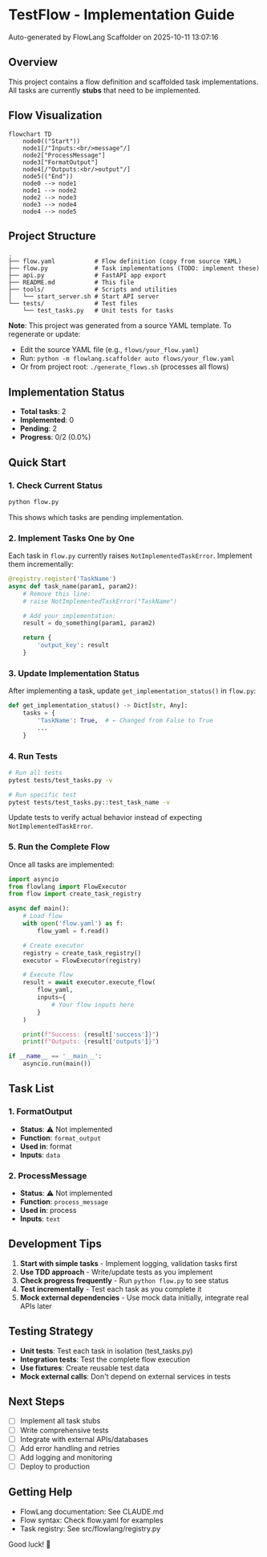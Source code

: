 # TestFlow - Implementation Guide

Auto-generated by FlowLang Scaffolder on 2025-10-11 13:07:16

## Overview

This project contains a flow definition and scaffolded task implementations. All tasks are currently **stubs** that need to be implemented.

## Flow Visualization

```mermaid
flowchart TD
    node0(("Start"))
    node1[/"Inputs:<br/>message"/]
    node2["ProcessMessage"]
    node3["FormatOutput"]
    node4[/"Outputs:<br/>output"/]
    node5(("End"))
    node0 --> node1
    node1 --> node2
    node2 --> node3
    node3 --> node4
    node4 --> node5
```

## Project Structure

```
.
├── flow.yaml           # Flow definition (copy from source YAML)
├── flow.py             # Task implementations (TODO: implement these)
├── api.py              # FastAPI app export
├── README.md           # This file
├── tools/              # Scripts and utilities
│   └── start_server.sh # Start API server
└── tests/              # Test files
    └── test_tasks.py   # Unit tests for tasks
```

**Note**: This project was generated from a source YAML template. To regenerate or update:
- Edit the source YAML file (e.g., `flows/your_flow.yaml`)
- Run: `python -m flowlang.scaffolder auto flows/your_flow.yaml`
- Or from project root: `./generate_flows.sh` (processes all flows)

## Implementation Status

- **Total tasks**: 2
- **Implemented**: 0
- **Pending**: 2
- **Progress**: 0/2 (0.0%)

## Quick Start

### 1. Check Current Status

```bash
python flow.py
```

This shows which tasks are pending implementation.

### 2. Implement Tasks One by One

Each task in `flow.py` currently raises `NotImplementedTaskError`. Implement them incrementally:

```python
@registry.register('TaskName')
async def task_name(param1, param2):
    # Remove this line:
    # raise NotImplementedTaskError("TaskName")

    # Add your implementation:
    result = do_something(param1, param2)

    return {
        'output_key': result
    }
```

### 3. Update Implementation Status

After implementing a task, update `get_implementation_status()` in `flow.py`:

```python
def get_implementation_status() -> Dict[str, Any]:
    tasks = {
        'TaskName': True,  # ← Changed from False to True
        ...
    }
```

### 4. Run Tests

```bash
# Run all tests
pytest tests/test_tasks.py -v

# Run specific test
pytest tests/test_tasks.py::test_task_name -v
```

Update tests to verify actual behavior instead of expecting `NotImplementedTaskError`.

### 5. Run the Complete Flow

Once all tasks are implemented:

```python
import asyncio
from flowlang import FlowExecutor
from flow import create_task_registry

async def main():
    # Load flow
    with open('flow.yaml') as f:
        flow_yaml = f.read()

    # Create executor
    registry = create_task_registry()
    executor = FlowExecutor(registry)

    # Execute flow
    result = await executor.execute_flow(
        flow_yaml,
        inputs={
            # Your flow inputs here
        }
    )

    print(f"Success: {result['success']}")
    print(f"Outputs: {result['outputs']}")

if __name__ == '__main__':
    asyncio.run(main())
```

## Task List


### 1. FormatOutput

- **Status**: ⚠️ Not implemented
- **Function**: `format_output`
- **Used in**: format
- **Inputs**: `data`


### 2. ProcessMessage

- **Status**: ⚠️ Not implemented
- **Function**: `process_message`
- **Used in**: process
- **Inputs**: `text`


## Development Tips

1. **Start with simple tasks** - Implement logging, validation tasks first
2. **Use TDD approach** - Write/update tests as you implement
3. **Check progress frequently** - Run `python flow.py` to see status
4. **Test incrementally** - Test each task as you complete it
5. **Mock external dependencies** - Use mock data initially, integrate real APIs later

## Testing Strategy

- **Unit tests**: Test each task in isolation (test_tasks.py)
- **Integration tests**: Test the complete flow execution
- **Use fixtures**: Create reusable test data
- **Mock external calls**: Don't depend on external services in tests

## Next Steps

- [ ] Implement all task stubs
- [ ] Write comprehensive tests
- [ ] Integrate with external APIs/databases
- [ ] Add error handling and retries
- [ ] Add logging and monitoring
- [ ] Deploy to production

## Getting Help

- FlowLang documentation: See CLAUDE.md
- Flow syntax: Check flow.yaml for examples
- Task registry: See src/flowlang/registry.py

Good luck! 🚀
